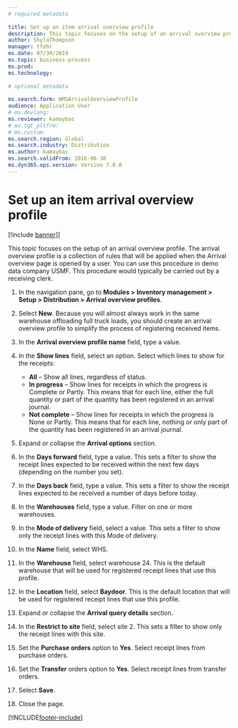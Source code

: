 ```yaml
--- 
# required metadata 
 
title: Set up an item arrival overview profile
description: This topic focuses on the setup of an arrival overview profile. 
author: ShylaThompson
manager: tfehr 
ms.date: 07/30/2019
ms.topic: business-process 
ms.prod:  
ms.technology:  
 
# optional metadata 
 
ms.search.form: WMSArrivalOverviewProfile   
audience: Application User 
# ms.devlang:  
ms.reviewer: kamaybac
# ms.tgt_pltfrm:  
# ms.custom:  
ms.search.region: Global
ms.search.industry: Distribution
ms.author: kamaybac
ms.search.validFrom: 2016-06-30 
ms.dyn365.ops.version: Version 7.0.0 
---
```

# Set up an item arrival overview profile

[!include [banner](../../includes/banner.md)]]

This topic focuses on the setup of an arrival overview profile. The arrival overview profile is a collection of rules that will be applied when the Arrival overview page is opened by a user. You can use this procedure in demo data company USMF. This procedure would typically be carried out by a receiving clerk.

1. In the navigation pane, go to **Modules > Inventory management > Setup > Distribution > Arrival overview profiles**.
2. Select **New**. Because you will almost always work in the same warehouse offloading full truck loads, you should create an arrival overview profile to simplify the process of registering received items.  
3. In the **Arrival overview profile name** field, type a value.
4. In the **Show lines** field, select an option. Select which lines to show for the receipts:  

    - **All** – Show all lines, regardless of status.   
    - **In progress** – Show lines for receipts in which the progress is Complete or Partly. This means that for each line, either the full quantity or part of the quantity has been registered in an arrival journal.   
    - **Not complete** – Show lines for receipts in which the progress is None or Partly. This means that for each line, nothing or only part of the quantity has been registered in an arrival journal.  

5. Expand or collapse the **Arrival options** section.
6. In the **Days forward** field, type a value. This sets a filter to show the receipt lines expected to be received within the next few days (depending on the number you set).  
7. In the **Days back** field, type a value. This sets a filter to show the receipt lines expected to be received a number of days before today.  
8. In the **Warehouses** field, type a value. Filter on one or more warehouses.  
9. In the **Mode of delivery** field, select a value. This sets a filter to show only the receipt lines with this Mode of delivery.  
10. In the **Name** field, select WHS.
11. In the **Warehouse** field, select warehouse 24. This is the default warehouse that will be used for registered receipt lines that use this profile.  
12. In the **Location** field, select **Baydoor**. This is the default location that will be used for registered receipt lines that use this profile.  
13. Expand or collapse the **Arrival query details** section.
14. In the **Restrict to site** field, select site 2. This sets a filter to show only the receipt lines with this site.  
15. Set the **Purchase orders** option to **Yes**. Select receipt lines from purchase orders.  
16. Set the **Transfer** orders option to **Yes**. Select receipt lines from transfer orders.  
17. Select **Save**.
18. Close the page.



[!INCLUDE[footer-include](../../../includes/footer-banner.md)]
